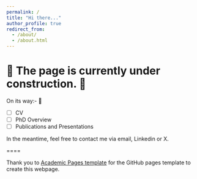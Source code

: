 ```yaml
---
permalink: /
title: "Hi there..."
author_profile: true
redirect_from: 
  - /about/
  - /about.html
---
```

🚧 The page is currently under construction. 🚧
===

On its way:- 🏃
- [ ] CV
- [ ] PhD Overview
- [ ] Publications and Presentations 

In the meantime, feel free to contact me via email, Linkedin or X. 

====

Thank you to [Academic Pages template](https://github.com/academicpages/academicpages.github.io) for the GitHub pages template to create this webpage.
